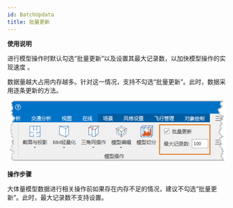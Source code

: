 ```yaml
---
id: BatchUpdata
title: 批量更新
---
```

**使用说明**

进行模型操作时默认勾选“批量更新”以及设置其最大记录数，以加快模型操作的实现速度 。

数据量越大占用内存越多。针对这一情况，支持不勾选“批量更新”。此时，数据采用逐条更新的方法。

![批量更新示意 ](../img/BatchUpdate.png)  

**操作步骤**

大体量模型数据进行相关操作前如果存在内存不足的情况，建议不勾选“批量更新”。此时，最大记录数不支持设置。

 

